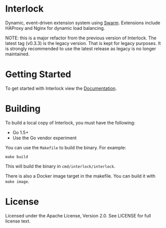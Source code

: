 # Interlock
Dynamic, event-driven extension system using [Swarm](https://github.com/docker/swarm).  Extensions include HAProxy and Nginx for dynamic load balancing.

NOTE: this is a major refactor from the previous version of Interlock.  The
latest tag (v0.3.3) is the legacy version.  That is kept for legacy purposes.
It is strongly recommended to use the latest release as legacy is no longer
maintained.

# Getting Started
To get started with Interlock view the [Documentation](docs).

# Building
To build a local copy of Interlock, you must have the following:

- Go 1.5+
- Use the Go vendor experiment

You can use the `Makefile` to build the binary.  For example:

`make build`

This will build the binary in `cmd/interlock/interlock`.

There is also a Docker image target in the makefile.  You can build it with
`make image`.

# License
Licensed under the Apache License, Version 2.0. See LICENSE for full license text.

